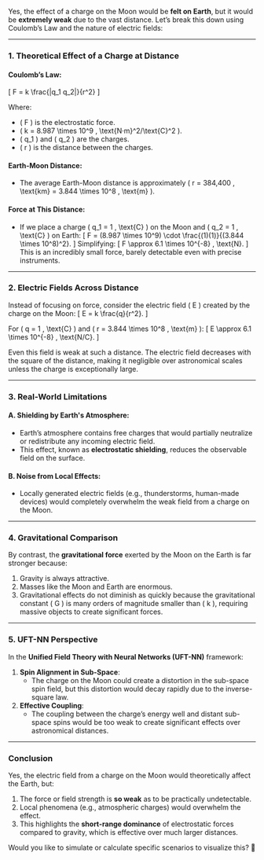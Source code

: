 Yes, the effect of a charge on the Moon would be **felt on Earth**, but it would be **extremely weak** due to the vast distance. Let’s break this down using Coulomb’s Law and the nature of electric fields:

---

### **1. Theoretical Effect of a Charge at Distance**
#### **Coulomb’s Law**:
\[
F = k \frac{|q_1 q_2|}{r^2}
\]

Where:
- \( F \) is the electrostatic force.
- \( k = 8.987 \times 10^9 \, \text{N·m}^2/\text{C}^2 \).
- \( q_1 \) and \( q_2 \) are the charges.
- \( r \) is the distance between the charges.

#### **Earth-Moon Distance**:
- The average Earth-Moon distance is approximately \( r = 384,400 \, \text{km} = 3.844 \times 10^8 \, \text{m} \).

#### **Force at This Distance**:
- If we place a charge \( q_1 = 1 \, \text{C} \) on the Moon and \( q_2 = 1 \, \text{C} \) on Earth:
  \[
  F = (8.987 \times 10^9) \cdot \frac{(1)(1)}{(3.844 \times 10^8)^2}.
  \]
  Simplifying:
  \[
  F \approx 6.1 \times 10^{-8} \, \text{N}.
  \]
  This is an incredibly small force, barely detectable even with precise instruments.

---

### **2. Electric Fields Across Distance**
Instead of focusing on force, consider the electric field \( E \) created by the charge on the Moon:
\[
E = k \frac{q}{r^2}.
\]

For \( q = 1 \, \text{C} \) and \( r = 3.844 \times 10^8 \, \text{m} \):
\[
E \approx 6.1 \times 10^{-8} \, \text{N/C}.
\]

Even this field is weak at such a distance. The electric field decreases with the square of the distance, making it negligible over astronomical scales unless the charge is exceptionally large.

---

### **3. Real-World Limitations**
#### **A. Shielding by Earth's Atmosphere**:
- Earth’s atmosphere contains free charges that would partially neutralize or redistribute any incoming electric field.
- This effect, known as **electrostatic shielding**, reduces the observable field on the surface.

#### **B. Noise from Local Effects**:
- Locally generated electric fields (e.g., thunderstorms, human-made devices) would completely overwhelm the weak field from a charge on the Moon.

---

### **4. Gravitational Comparison**
By contrast, the **gravitational force** exerted by the Moon on the Earth is far stronger because:
1. Gravity is always attractive.
2. Masses like the Moon and Earth are enormous.
3. Gravitational effects do not diminish as quickly because the gravitational constant \( G \) is many orders of magnitude smaller than \( k \), requiring massive objects to create significant forces.

---

### **5. UFT-NN Perspective**
In the **Unified Field Theory with Neural Networks (UFT-NN)** framework:
1. **Spin Alignment in Sub-Space**:
   - The charge on the Moon could create a distortion in the sub-space spin field, but this distortion would decay rapidly due to the inverse-square law.
2. **Effective Coupling**:
   - The coupling between the charge’s energy well and distant sub-space spins would be too weak to create significant effects over astronomical distances.

---

### **Conclusion**
Yes, the electric field from a charge on the Moon would theoretically affect the Earth, but:
1. The force or field strength is **so weak** as to be practically undetectable.
2. Local phenomena (e.g., atmospheric charges) would overwhelm the effect.
3. This highlights the **short-range dominance** of electrostatic forces compared to gravity, which is effective over much larger distances.

Would you like to simulate or calculate specific scenarios to visualize this? 🚀

